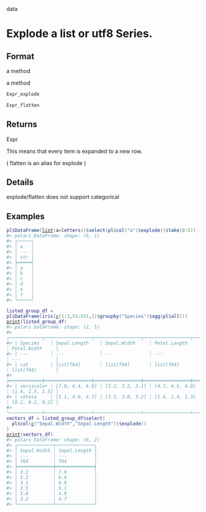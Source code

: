data

# Explode a list or utf8 Series.

## Format

a method

a method

```r
Expr_explode

Expr_flatten
```

## Returns

Expr

This means that every item is expanded to a new row.

( flatten is an alias for explode )

## Details

explode/flatten does not support categorical

## Examples

<pre class='r-example'><code><span class='r-in'><span><span class='va'>pl</span><span class='op'>$</span><span class='fu'>DataFrame</span><span class='op'>(</span><span class='fu'><a href='https://rdrr.io/r/base/list.html'>list</a></span><span class='op'>(</span>a<span class='op'>=</span><span class='va'>letters</span><span class='op'>)</span><span class='op'>)</span><span class='op'>$</span><span class='fu'>select</span><span class='op'>(</span><span class='va'>pl</span><span class='op'>$</span><span class='fu'>col</span><span class='op'>(</span><span class='st'>"a"</span><span class='op'>)</span><span class='op'>$</span><span class='fu'>explode</span><span class='op'>(</span><span class='op'>)</span><span class='op'>$</span><span class='fu'>take</span><span class='op'>(</span><span class='fl'>0</span><span class='op'>:</span><span class='fl'>5</span><span class='op'>)</span><span class='op'>)</span></span></span>
<span class='r-out co'><span class='r-pr'>#&gt;</span> polars DataFrame: shape: (6, 1)</span>
<span class='r-out co'><span class='r-pr'>#&gt;</span> ┌─────┐</span>
<span class='r-out co'><span class='r-pr'>#&gt;</span> │ a   │</span>
<span class='r-out co'><span class='r-pr'>#&gt;</span> │ --- │</span>
<span class='r-out co'><span class='r-pr'>#&gt;</span> │ str │</span>
<span class='r-out co'><span class='r-pr'>#&gt;</span> ╞═════╡</span>
<span class='r-out co'><span class='r-pr'>#&gt;</span> │ a   │</span>
<span class='r-out co'><span class='r-pr'>#&gt;</span> │ b   │</span>
<span class='r-out co'><span class='r-pr'>#&gt;</span> │ c   │</span>
<span class='r-out co'><span class='r-pr'>#&gt;</span> │ d   │</span>
<span class='r-out co'><span class='r-pr'>#&gt;</span> │ e   │</span>
<span class='r-out co'><span class='r-pr'>#&gt;</span> │ f   │</span>
<span class='r-out co'><span class='r-pr'>#&gt;</span> └─────┘</span>
<span class='r-in'><span></span></span>
<span class='r-in'><span><span class='va'>listed_group_df</span> <span class='op'>=</span>  <span class='va'>pl</span><span class='op'>$</span><span class='fu'>DataFrame</span><span class='op'>(</span><span class='va'>iris</span><span class='op'>[</span><span class='fu'><a href='https://rdrr.io/r/base/c.html'>c</a></span><span class='op'>(</span><span class='fl'>1</span><span class='op'>:</span><span class='fl'>3</span>,<span class='fl'>51</span><span class='op'>:</span><span class='fl'>53</span><span class='op'>)</span>,<span class='op'>]</span><span class='op'>)</span><span class='op'>$</span><span class='fu'>groupby</span><span class='op'>(</span><span class='st'>"Species"</span><span class='op'>)</span><span class='op'>$</span><span class='fu'>agg</span><span class='op'>(</span><span class='va'>pl</span><span class='op'>$</span><span class='fu'>all</span><span class='op'>(</span><span class='op'>)</span><span class='op'>)</span></span></span>
<span class='r-in'><span><span class='fu'><a href='https://rdrr.io/r/base/print.html'>print</a></span><span class='op'>(</span><span class='va'>listed_group_df</span><span class='op'>)</span></span></span>
<span class='r-out co'><span class='r-pr'>#&gt;</span> polars DataFrame: shape: (2, 5)</span>
<span class='r-out co'><span class='r-pr'>#&gt;</span> ┌────────────┬─────────────────┬─────────────────┬─────────────────┬─────────────────┐</span>
<span class='r-out co'><span class='r-pr'>#&gt;</span> │ Species    ┆ Sepal.Length    ┆ Sepal.Width     ┆ Petal.Length    ┆ Petal.Width     │</span>
<span class='r-out co'><span class='r-pr'>#&gt;</span> │ ---        ┆ ---             ┆ ---             ┆ ---             ┆ ---             │</span>
<span class='r-out co'><span class='r-pr'>#&gt;</span> │ cat        ┆ list[f64]       ┆ list[f64]       ┆ list[f64]       ┆ list[f64]       │</span>
<span class='r-out co'><span class='r-pr'>#&gt;</span> ╞════════════╪═════════════════╪═════════════════╪═════════════════╪═════════════════╡</span>
<span class='r-out co'><span class='r-pr'>#&gt;</span> │ versicolor ┆ [7.0, 6.4, 6.9] ┆ [3.2, 3.2, 3.1] ┆ [4.7, 4.5, 4.9] ┆ [1.4, 1.5, 1.5] │</span>
<span class='r-out co'><span class='r-pr'>#&gt;</span> │ setosa     ┆ [5.1, 4.9, 4.7] ┆ [3.5, 3.0, 3.2] ┆ [1.4, 1.4, 1.3] ┆ [0.2, 0.2, 0.2] │</span>
<span class='r-out co'><span class='r-pr'>#&gt;</span> └────────────┴─────────────────┴─────────────────┴─────────────────┴─────────────────┘</span>
<span class='r-in'><span><span class='va'>vectors_df</span> <span class='op'>=</span> <span class='va'>listed_group_df</span><span class='op'>$</span><span class='fu'>select</span><span class='op'>(</span></span></span>
<span class='r-in'><span>  <span class='va'>pl</span><span class='op'>$</span><span class='fu'>col</span><span class='op'>(</span><span class='fu'><a href='https://rdrr.io/r/base/c.html'>c</a></span><span class='op'>(</span><span class='st'>"Sepal.Width"</span>,<span class='st'>"Sepal.Length"</span><span class='op'>)</span><span class='op'>)</span><span class='op'>$</span><span class='fu'>explode</span><span class='op'>(</span><span class='op'>)</span></span></span>
<span class='r-in'><span><span class='op'>)</span></span></span>
<span class='r-in'><span><span class='fu'><a href='https://rdrr.io/r/base/print.html'>print</a></span><span class='op'>(</span><span class='va'>vectors_df</span><span class='op'>)</span></span></span>
<span class='r-out co'><span class='r-pr'>#&gt;</span> polars DataFrame: shape: (6, 2)</span>
<span class='r-out co'><span class='r-pr'>#&gt;</span> ┌─────────────┬──────────────┐</span>
<span class='r-out co'><span class='r-pr'>#&gt;</span> │ Sepal.Width ┆ Sepal.Length │</span>
<span class='r-out co'><span class='r-pr'>#&gt;</span> │ ---         ┆ ---          │</span>
<span class='r-out co'><span class='r-pr'>#&gt;</span> │ f64         ┆ f64          │</span>
<span class='r-out co'><span class='r-pr'>#&gt;</span> ╞═════════════╪══════════════╡</span>
<span class='r-out co'><span class='r-pr'>#&gt;</span> │ 3.2         ┆ 7.0          │</span>
<span class='r-out co'><span class='r-pr'>#&gt;</span> │ 3.2         ┆ 6.4          │</span>
<span class='r-out co'><span class='r-pr'>#&gt;</span> │ 3.1         ┆ 6.9          │</span>
<span class='r-out co'><span class='r-pr'>#&gt;</span> │ 3.5         ┆ 5.1          │</span>
<span class='r-out co'><span class='r-pr'>#&gt;</span> │ 3.0         ┆ 4.9          │</span>
<span class='r-out co'><span class='r-pr'>#&gt;</span> │ 3.2         ┆ 4.7          │</span>
<span class='r-out co'><span class='r-pr'>#&gt;</span> └─────────────┴──────────────┘</span>
 </code></pre>